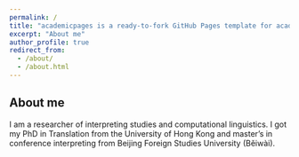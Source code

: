 ```yaml
---
permalink: /
title: "academicpages is a ready-to-fork GitHub Pages template for academic personal websites"
excerpt: "About me"
author_profile: true
redirect_from: 
  - /about/
  - /about.html
---
```


About me
------
I am a researcher of interpreting studies and computational linguistics. I got my PhD in Translation from the University of Hong Kong and master’s in conference interpreting from Beijing Foreign Studies University (Běiwài).

